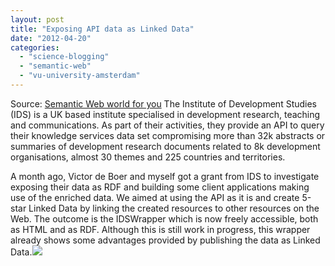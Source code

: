 ```yaml
---
layout: post
title: "Exposing API data as Linked Data"
date: "2012-04-20"
categories: 
  - "science-blogging"
  - "semantic-web"
  - "vu-university-amsterdam"
---
```


Source: [Semantic Web world for you](http://semweb4u.wordpress.com/feed/) The Institute of Development Studies (IDS) is a UK based institute specialised in development research, teaching and communications. As part of their activities, they provide an API to query their knowledge services data set compromising more than 32k abstracts or summaries of development research documents related to 8k development organisations, almost 30 themes and 225 countries and territories.

A month ago, Victor de Boer and myself got a grant from IDS to investigate exposing their data as RDF and building some client applications making use of the enriched data. We aimed at using the API as it is and create 5-star Linked Data by linking the created resources to other resources on the Web. The outcome is the IDSWrapper which is now freely accessible, both as HTML and as RDF. Although this is still work in progress, this wrapper already shows some advantages provided by publishing the data as Linked Data.![](http://stats.wordpress.com/b.gif?host=semweb4u.wordpress.com&blog=18410093&post=450&subd=semweb4u&ref=&feed=1)
